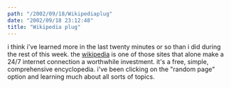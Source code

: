```yaml
---
path: "/2002/09/18/Wikipediaplug" 
date: "2002/09/18 23:12:48" 
title: "Wikipedia plug" 
---
```

<p>i think i've learned more in the last twenty minutes or so than i did during the rest of this week. the <a href="http://www.wikipedia.org/">wikipedia</a> is one of those sites that alone make a 24/7 internet connection a worthwhile investment. it's a free, simple, comprehensive encyclopedia. i've been clicking on the "random page" option and learning much about all sorts of topics.</p>